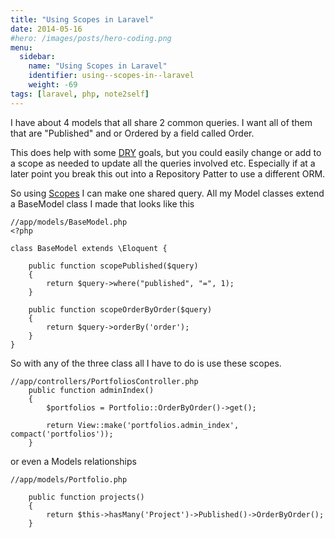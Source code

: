 ```yaml
---
title: "Using Scopes in Laravel"
date: 2014-05-16
#hero: /images/posts/hero-coding.png
menu:
  sidebar:
    name: "Using Scopes in Laravel"
    identifier: using--scopes-in--laravel
    weight: -69
tags: [laravel, php, note2self]
---
```


I have about 4 models that all share 2 common queries.  I want all of them that are "Published" and or Ordered by a field called Order. 

This does help with some [DRY](http://en.wikipedia.org/wiki/Don't_repeat_yourself) goals, but you could easily change or add to a scope as needed to update all the queries involved etc. Especially if at a later point you break this out into a Repository Patter to use a different ORM.

So using [Scopes](http://laravel.com/docs/eloquent#query-scopes) I can make one shared query. All my Model classes extend a BaseModel class I made that looks like this

~~~
//app/models/BaseModel.php
<?php

class BaseModel extends \Eloquent {

    public function scopePublished($query)
    {
        return $query->where("published", "=", 1);
    }

    public function scopeOrderByOrder($query)
    {
        return $query->orderBy('order');
    }
} 
~~~

So with any of the three class all I have to do is use these scopes.

~~~
//app/controllers/PortfoliosController.php
    public function adminIndex()
    {
        $portfolios = Portfolio::OrderByOrder()->get();

        return View::make('portfolios.admin_index', compact('portfolios'));
    }
~~~

or even a Models relationships

~~~
//app/models/Portfolio.php

    public function projects()
    {
        return $this->hasMany('Project')->Published()->OrderByOrder();
    }
~~~


